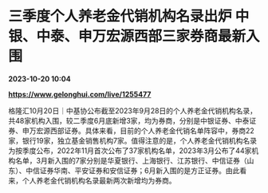 # 三季度个人养老金代销机构名录出炉 中银、中泰、申万宏源西部三家券商最新入围

**2023-10-20 10:04**

**https://www.gelonghui.com/live/1255477**

格隆汇10月20日｜中基协公布截至2023年9月28日的个人养老金代销机构名录，共48家机构入围，较二季度6月底新增3家，均为券商，分别是中银证券、中泰证券、申万宏源西部证券。具体来看，目前的个人养老金代销名单阵容中，券商22家，银行19家，独立基金销售机构7家。值得注意的是，个人养老金代销机构名录为按季度公布，2022年11月首次公布了37家机构名单，2023年3月公布了44家机构名单，3月新入围的7家分别是华夏银行、上海银行、江苏银行、中信证券（山东）、中信证券华南、平安证券和安信证券；6月新入围的是方正证券。由此看来，个人养老金代销机构名录最新两次新增均为券商。